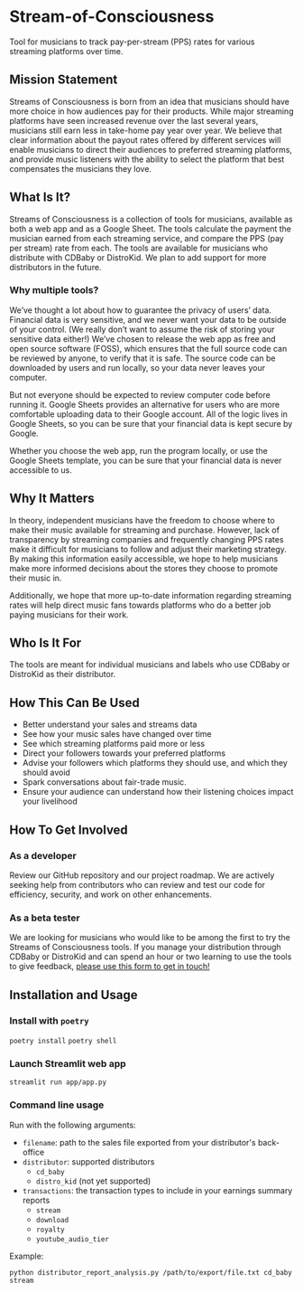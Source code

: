 # Stream-of-Consciousness
Tool for musicians to track pay-per-stream (PPS) rates for various streaming platforms over time.

## Mission Statement
Streams of Consciousness is born from an idea that musicians should have more choice in how audiences pay for their products. While major streaming platforms have seen increased revenue over the last several years, musicians still earn less in take-home pay year over year. We believe that clear information about the payout rates offered by different services will enable musicians to direct their audiences to preferred streaming platforms, and provide music listeners with the ability to select the platform that best compensates the musicians they love.

## What Is It?
Streams of Consciousness is a collection of tools for musicians, available as both a web app and as a Google Sheet. The tools calculate the payment the musician earned from each streaming service, and compare the PPS (pay per stream) rate from each. The tools are available for musicians who distribute with CDBaby or DistroKid. We plan to add support for more distributors in the future.

### Why multiple tools?
We’ve thought a lot about how to guarantee the privacy of users’ data. Financial data is very sensitive, and we never want your data to be outside of your control. (We really don’t want to assume the risk of storing your sensitive data either!) We’ve chosen to release the web app as free and open source software (FOSS), which ensures that the full source code can be reviewed by anyone, to verify that it is safe. The source code can be downloaded by users and run locally, so your data never leaves your computer.  
  
But not everyone should be expected to review computer code before running it. Google Sheets provides an alternative for users who are more comfortable uploading data to their Google account. All of the logic lives in Google Sheets, so you can be sure that your financial data is kept secure by Google.  
  
Whether you choose the web app, run the program locally, or use the Google Sheets template, you can be sure that your financial data is never accessible to us.  

## Why It Matters
In theory, independent musicians have the freedom to choose where to make their music available for streaming and purchase. However, lack of transparency by streaming companies and frequently changing PPS rates make it difficult for musicians to follow and adjust their marketing strategy. By making this information easily accessible, we hope to help musicians make more informed decisions about the stores they choose to promote their music in.  
  
Additionally, we hope that more up-to-date information regarding streaming rates will help direct music fans towards platforms who do a better job paying musicians for their work.  

## Who Is It For
The tools are meant for individual musicians and labels who use CDBaby or DistroKid as their distributor.

## How This Can Be Used
- Better understand your sales and streams data
- See how your music sales have changed over time
- See which streaming platforms paid more or less
- Direct your followers towards your preferred platforms
- Advise your followers which platforms they should use, and which they should avoid
- Spark conversations about fair-trade music. 
- Ensure your audience can understand how their listening choices impact your livelihood

## How To Get Involved
### As a developer
Review our GitHub repository and our project roadmap. We are actively seeking help from contributors who can review and test our code for efficiency, security, and work on other enhancements.

### As a beta tester
We are looking for musicians who would like to be among the first to try the Streams of Consciousness tools. If you manage your distribution through CDBaby or DistroKid and can spend an hour or two learning to use the tools to give feedback, [please use this form to get in touch!](https://forms.gle/DUCwfQdfzV9fD7Q8A)


## Installation and Usage
### Install with `poetry`
`poetry install`
`poetry shell`

### Launch Streamlit web app
`streamlit run app/app.py`

### Command line usage
Run with the following arguments:

- `filename`: path to the sales file exported from your distributor's back-office
- `distributor`: supported distributors
  - `cd_baby`
  - `distro_kid` (not yet supported)
- `transactions`: the transaction types to include in your earnings summary reports
  - `stream`
  - `download`
  - `royalty`
  - `youtube_audio_tier`
  
Example:
```
python distributor_report_analysis.py /path/to/export/file.txt cd_baby stream
```
